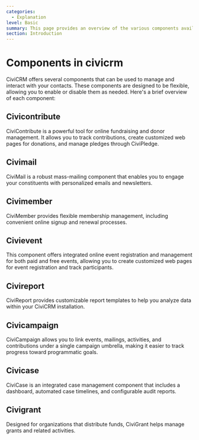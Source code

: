 ```yaml
---
categories:
  - Explanation
level: Basic
summary: This page provides an overview of the various components available in CiviCRM, explaining their functions and how they can be used to enhance your organization's operations.
section: Introduction
---
```


# Components in civicrm

CiviCRM offers several components that can be used to manage and interact with your contacts. These components are designed to be flexible, allowing you to enable or disable them as needed. Here's a brief overview of each component:

## Civicontribute
CiviContribute is a powerful tool for online fundraising and donor management. It allows you to track contributions, create customized web pages for donations, and manage pledges through CiviPledge.

## Civimail
CiviMail is a robust mass-mailing component that enables you to engage your constituents with personalized emails and newsletters.

## Civimember
CiviMember provides flexible membership management, including convenient online signup and renewal processes.

## Civievent
This component offers integrated online event registration and management for both paid and free events, allowing you to create customized web pages for event registration and track participants.

## Civireport
CiviReport provides customizable report templates to help you analyze data within your CiviCRM installation.

## Civicampaign
CiviCampaign allows you to link events, mailings, activities, and contributions under a single campaign umbrella, making it easier to track progress toward programmatic goals.

## Civicase
CiviCase is an integrated case management component that includes a dashboard, automated case timelines, and configurable audit reports.

## Civigrant
Designed for organizations that distribute funds, CiviGrant helps manage grants and related activities.

<!--
Source: https://docs.civicrm.org/some/page/
 -->

<!--
Suggestion: The current page is primarily an explanation of the components available in CiviCRM, but it could be expanded into tutorials or guides for each component to provide step
-by-step instructions on how to use them effectively. -->
